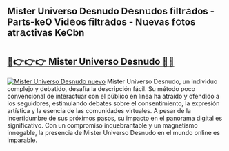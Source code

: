 ## Mister Universo Desnudo D𝚎sn𝚞dos filtr𝚊dos - Parts-keO Vid𝚎os filtr𝚊dos - N𝚞evas f𝚘tos atr𝚊ctivas KeCbn

# <h2><a href="http://mbcbmg.tromn.icu/?c=Mister+Universo+Desnudo">🔗👉👉👉 Mister Universo Desnudo 🔗🔗</a></h2>

[![Mister Universo Desnudo nuevo](https://i.imgur.com/pEAQMta.gif)](http://mbcbmg.tromn.icu/?c=Mister+Universo+Desnudo)
Mister Universo Desnudo, un individuo complejo y debatido, desafía la descripción fácil. Su método poco convencional de interactuar con el público en línea ha atraído y ofendido a los seguidores, estimulando debates sobre el consentimiento, la expresión artística y la esencia de las comunidades virtuales. A pesar de la incertidumbre de sus próximos pasos, su impacto en el panorama digital es significativo. Con un compromiso inquebrantable y un magnetismo innegable, la presencia de Mister Universo Desnudo en el mundo online es imparable.
